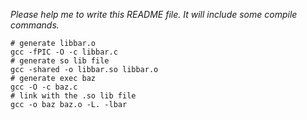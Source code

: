 *Please help me to write this README file. It will include some compile commands.*

```shell
# generate libbar.o
gcc -fPIC -O -c libbar.c
# generate so lib file
gcc -shared -o libbar.so libbar.o
# generate exec baz
gcc -O -c baz.c
# link with the .so lib file
gcc -o baz baz.o -L. -lbar

```


